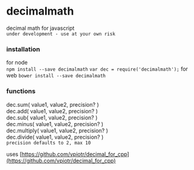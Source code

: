 # decimalmath

decimal math for javascript  
`under development - use at your own risk`

### installation
for node  
`npm install --save decimalmath`
`var dec = require('decimalmath');`
for web
`bower install --save decimalmath`

### functions
dec.sum( value1, value2, precision? )  
dec.add( value1, value2, precision? )  
dec.sub( value1, value2, precision? )  
dec.minus( value1, value2, precision? )  
dec.multiply( value1, value2, precision? )  
dec.divide( value1, value2, precision? )  
`precision defaults to 2, max 10`


uses [https://github.com/vpiotr/decimal_for_cpp](https://github.com/vpiotr/decimal_for_cpp)
